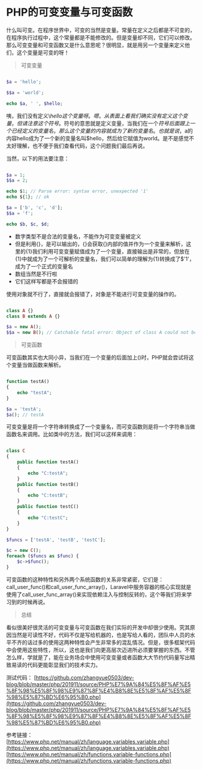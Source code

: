 # PHP的可变变量与可变函数

什么叫可变。在程序世界中，可变的当然是变量。常量在定义之后都是不可变的，在程序执行过程中，这个常量都是不能修改的。但是变量却不同，它们可以修改。那么可变变量和可变函数又是什么意思呢？很明显，就是用另一个变量来定义他们，这个变量是可变的呀！

> 可变变量

```php

$a = 'hello';

$$a = 'world';

echo $a, ' ', $hello;

```

咦，我们没有定义\\$hello这个变量呀。嗯，从表面上看我们确实没有定义这个变量，但请注意这个$$符号。$符号的意思就是定义变量，当我们在一个$符号后面跟上一个已经定义的变量名，那么这个变量的内容就成为了新的变量名。也就是说，$a的内容hello成为了一个新的变量名叫$hello，然后给它赋值为world。是不是感觉不太好理解，也不便于我们查看代码，这个问题我们最后再说。

当然，以下的用法要注意：

```php

$a = 1;
$$a = 2;

echo $1; // Parse error: syntax error, unexpected '1'
echo ${1}; // ok

$a = ['b', 'c', 'd'];
$$a = 'f';

echo $b, $c, $d;

```

- 数字类型不是合法的变量名，不能作为可变变量被定义
- 但是利用{}，是可以输出的，{}会获取{}内部的值并作为一个变量来解析，这里的{1}我们利用可变变量赋值成为了一个变量，直接输出是非常的，但放在{1}中就成为了一个可解析的变量名，我们可以简单的理解为{1}转换成了$'1'，成为了一个正式的变量名
- 数组当然是不行啦
- 它们这样写都是不会报错的

使用对象就不行了，直接就会报错了，对象是不能进行可变变量的操作的。

```php

class A {}
class B extends A {}

$a = new A();
$$a = new B(); // Catchable fatal error: Object of class A could not be converted to string 

```

> 可变函数

可变函数其实也大同小异，当我们在一个变量的后面加上()时，PHP就会尝试将这个变量当做函数来解析。

```php

function testA()
{
    echo "testA";
}

$a = 'testA';
$a(); // testA

```

可变变量是将一个字符串转换成了一个变量名，而可变函数则是将一个字符串当做函数名来调用。比如类中的方法，我们可以这样来调用：

```php

class C
{
    public function testA()
    {
        echo "C:testA";
    }
    public function testB()
    {
        echo "C:testB";
    }
    public function testC()
    {
        echo "C:testC";
    }
}

$funcs = ['testA', 'testB', 'testC'];

$c = new C();
foreach ($funcs as $func) {
    $c->$func();
}

```

可变函数的这种特性和另外两个系统函数的关系非常紧密，它们是：call_user_func()和call_user_func_array()，Laravel中服务容器的核心实现就是使用了call_user_func_array()来实现依赖注入与控制反转的，这个等我们将来学习到的时候再说。

> 总结

看似很美好很灵活的可变变量与可变函数在我们实际的开发中却很少使用。究其原因当然是可读性不好，代码不仅是写给机器的，也是写给人看的，团队中人员的水平不齐的话过多的使用这两种特性会产生非常多的混乱情况。但是，很多框架代码中会使用这些特性，所以，这也是我们向更高层次迈进所必须要掌握的东西。不管怎么样，学就是了，能在业务场合中使用可变变量或者函数大大节约代码量写出精致易读的代码更能彰显我们的技术实力。

测试代码：
[https://github.com/zhangyue0503/dev-blog/blob/master/php/201911/source/PHP%E7%9A%84%E5%8F%AF%E5%8F%98%E5%8F%98%E9%87%8F%E4%B8%8E%E5%8F%AF%E5%8F%98%E5%87%BD%E6%95%B0.php](https://github.com/zhangyue0503/dev-blog/blob/master/php/201911/source/PHP%E7%9A%84%E5%8F%AF%E5%8F%98%E5%8F%98%E9%87%8F%E4%B8%8E%E5%8F%AF%E5%8F%98%E5%87%BD%E6%95%B0.php)

参考链接：
[https://www.php.net/manual/zh/language.variables.variable.php](https://www.php.net/manual/zh/language.variables.variable.php)
[https://www.php.net/manual/zh/functions.variable-functions.php](https://www.php.net/manual/zh/functions.variable-functions.php)